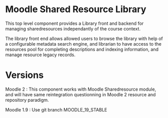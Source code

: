 Moodle Shared Resource Library
==============================

This top level component provides a Library front and backend for managing sharedresources
independantly of the course context.

The library front end allows allowed users to browse the library with help of a configurable metadata 
search engine, and librarian to have access to the resources pool for completing descriptions and 
indexing information, and manage resource legacy records.

Versions
========

Moodle 2 : This component works with Moodle Sharedresource module, and will have same reintegration questionning in
Moodle 2 resource and repository paradigm.

Moodle 1.9 : Use git branch MOODLE_19_STABLE 